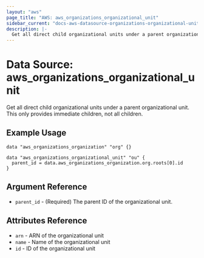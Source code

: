 ```yaml
---
layout: "aws"
page_title: "AWS: aws_organizations_organizational_unit"
sidebar_current: "docs-aws-datasource-organizations-organizational-unit"
description: |-
  Get all direct child organizational units under a parent organizational unit. This only provides immediate children, not all children
---
```


# Data Source: aws_organizations_organizational_unit
Get all direct child organizational units under a parent organizational unit. This only provides immediate children, not all children.

## Example Usage

```hcl
data "aws_organizations_organization" "org" {}

data "aws_organizations_organizational_unit" "ou" {
  parent_id = data.aws_organizations_organization.org.roots[0].id
}
```

## Argument Reference
* `parent_id` - (Required) The parent ID of the organizational unit.

## Attributes Reference
* `arn` - ARN of the organizational unit
* `name` - Name of the organizational unit
* `id` - ID of the organizational unit
